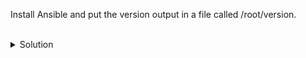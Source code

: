 Install Ansible and put the version output in a file called /root/version.


<br>
<details>
<summary>Solution</summary>

Install Ansible
```plain
apt -y install ansible
```{{exec}}

Check the version
```plain
ansible --version
```{{exec}}

Check version and send to file
```plain
ansible --version >> /root/version
```{{exec}}

</details>
